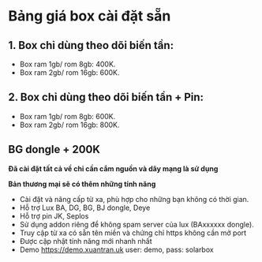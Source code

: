 # Bảng giá box cài đặt sẵn
## 1. Box chỉ dùng theo dõi biến tần:
- Box ram 1gb/ rom 8gb: 400K.
- Box ram 2gb/ rom 16gb: 600K. 
## 2. Box chỉ dùng theo dõi biến tần + Pin:
- Box ram 1gb/ rom 8gb: 600K.
- Box ram 2gb/ rom 16gb: 800K.

## BG dongle + 200K

**Đã cài đặt tất cả về chỉ cần cắm nguồn và dây mạng là sử dụng**


**Bản thương mại sẽ có thêm những tính năng**
- Cài đặt và nâng cấp từ xa, phù hợp cho những bạn không có thời gian.
- Hỗ trợ Lux BA, DG, BG, BJ dongle, Deye
- Hỗ trợ pin JK, Seplos
- Sử dụng addon riêng để không spam server của lux (BAxxxxxx dongle).
- Truy cập từ xa có sẵn tên miền và chứng chỉ https không cần mở port
- Được cập nhật tính năng mới nhanh nhất
- Demo https://demo.xuantran.uk user: demo, pass: solarbox
